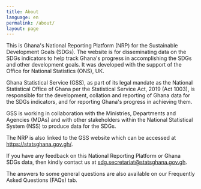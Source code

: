 ```yaml
---
title: About
language: en
permalink: /about/
layout: page
---
```


This is Ghana's National Reporting Platform (NRP) for the Sustainable Development Goals (SDGs). The website is for disseminating data on the SDGs indicators to help track Ghana's progress in accomplishing the SDGs and other development goals. It was developed with the support of the Office for National Statistics (ONS), UK.

Ghana Statistical Service (GSS), as part of its legal mandate as the National Statistical Office of Ghana per the Statistical Service Act, 2019 (Act 1003), is responsible for the development, collation and reporting of Ghana data for the SDGs indicators, and for reporting Ghana's progress in achieving them. 

GSS is working in collaboration with the Ministries, Departments and Agencies (MDAs) and with other stakeholders within the National Statistical System (NSS) to produce data for the SDGs.

The NRP is also linked to the GSS website which can be accessed at https://statsghana.gov.gh/.

If you have any feedback on this National Reporting Platform or Ghana SDGs data, then kindly contact us at sdg.secretariat@statsghana.gov.gh. 

The answers to some general questions are also available on our Frequently Asked Questions (FAQs) tab.
